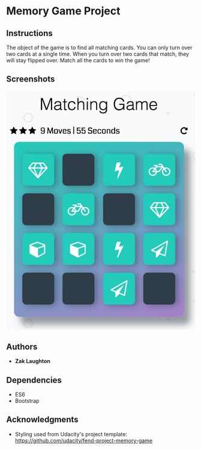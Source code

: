 # Memory Game Project

## Instructions

The object of the game is to find all matching cards. You can only turn over two
cards at a single time. When you turn over two cards that match, they will stay
flipped over. Match all the cards to win the game!

## Screenshots
![Screnshot](/img/matching_game_screenshot.png?raw=true "Matching Game Screenshot")

## Authors

* **Zak Laughton**

## Dependencies
* ES6
* Bootstrap

## Acknowledgments

* Styling used from Udacity's project template: https://github.com/udacity/fend-project-memory-game
